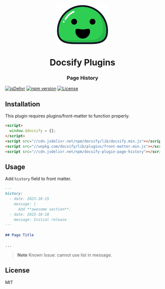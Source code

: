 <p align="center">
  <img src="docsify.svg" alt="Docsify Logo" height="128">
</p>
<h1 align="center">Docsify Plugins</h1>
<h3 align="center">Page History</h3>

[![jsDelivr](https://data.jsdelivr.com/v1/package/npm/docsify-plugin-page-history/badge)](https://www.jsdelivr.com/package/npm/docsify-plugin-page-history)
[![npm version](https://badge.fury.io/js/docsify-plugin-page-history.svg)](https://badge.fury.io/js/docsify-plugin-page-history)
[![License](https://img.shields.io/npm/l/docsify-plugin-page-history)](https://github.com/lollipop-onl/docsify-plugin-page-history/blob/main/LICENSE)

## Installation

This plugin requires plugins/front-matter to function properly.

```html
<script>
  window.$docsify = {};
</script>
<script src="//cdn.jsdelivr.net/npm/docsify/lib/docsify.min.js"></script>
<script src="//unpkg.com/docsify/lib/plugins/front-matter.min.js"></script>
<script src="//cdn.jsdelivr.net/npm/docsify-plugin-page-history"></script>
```

## Usage

Add `history` field to front matter.

```md
---
history:
  - date: 2023-10-15
    message: |
      Add **awesome section**.
  - date: 2023-10-10
    message: Initial release
---

## Page Title

...
```

> **Note**
> Known Issue: cannot use list in message.

## License

MIT
